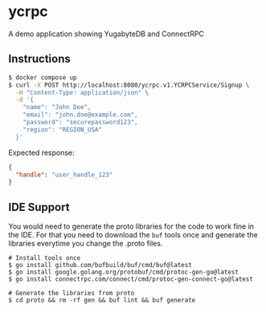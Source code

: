 # ycrpc

A demo application showing YugabyteDB and ConnectRPC

## Instructions

```bash
$ docker compose up
$ curl -X POST http://localhost:8080/ycrpc.v1.YCRPCService/Signup \
  -H "Content-Type: application/json" \
  -d '{
    "name": "John Doe",
    "email": "john.doe@example.com",
    "password": "securepassword123",
    "region": "REGION_USA"
  }'
```

Expected response:

```json
{
  "handle": "user_handle_123"
}
```

## IDE Support

You would need to generate the proto libraries for the code to work fine in the IDE. For that you need to download the `buf` tools once and generate the libraries everytime you change the .proto files.

```
# Install tools once
$ go install github.com/bufbuild/buf/cmd/buf@latest
$ go install google.golang.org/protobuf/cmd/protoc-gen-go@latest
$ go install connectrpc.com/connect/cmd/protoc-gen-connect-go@latest

# Generate the libraries from proto
$ cd proto && rm -rf gen && buf lint && buf generate
```
